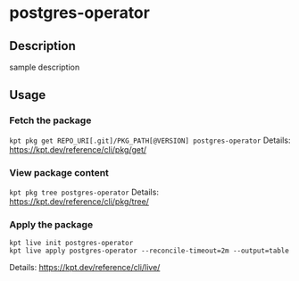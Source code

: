 # postgres-operator

## Description
sample description

## Usage

### Fetch the package
`kpt pkg get REPO_URI[.git]/PKG_PATH[@VERSION] postgres-operator`
Details: https://kpt.dev/reference/cli/pkg/get/

### View package content
`kpt pkg tree postgres-operator`
Details: https://kpt.dev/reference/cli/pkg/tree/

### Apply the package
```
kpt live init postgres-operator
kpt live apply postgres-operator --reconcile-timeout=2m --output=table
```
Details: https://kpt.dev/reference/cli/live/
